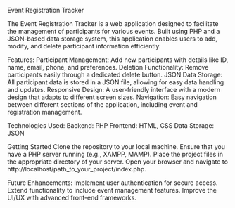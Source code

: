 Event Registration Tracker

The Event Registration Tracker is a web application designed to facilitate the management of participants for various events. Built using PHP and a JSON-based data storage system, this application enables users to add, modify, and delete participant information efficiently.

Features:
Participant Management: Add new participants with details like ID, name, email, phone, and preferences.
Deletion Functionality: Remove participants easily through a dedicated delete button.
JSON Data Storage: All participant data is stored in a JSON file, allowing for easy data handling and updates.
Responsive Design: A user-friendly interface with a modern design that adapts to different screen sizes.
Navigation: Easy navigation between different sections of the application, including event and registration management.

Technologies Used:
Backend: PHP
Frontend: HTML, CSS
Data Storage: JSON

Getting Started
Clone the repository to your local machine.
Ensure that you have a PHP server running (e.g., XAMPP, MAMP).
Place the project files in the appropriate directory of your server.
Open your browser and navigate to http://localhost/path_to_your_project/index.php.

Future Enhancements:
Implement user authentication for secure access.
Extend functionality to include event management features.
Improve the UI/UX with advanced front-end frameworks.
